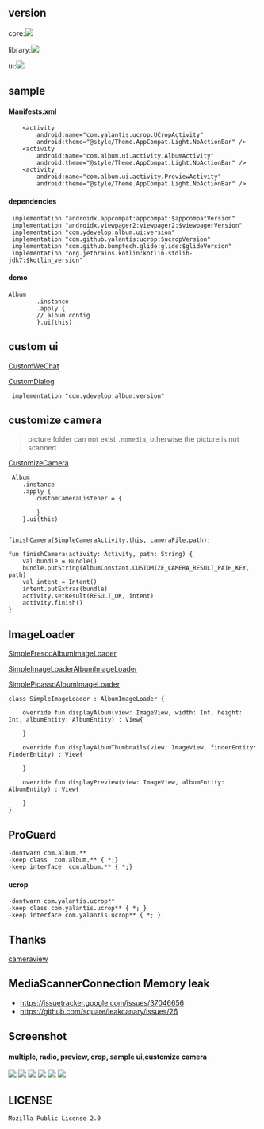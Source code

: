 ## version

core:![](https://api.bintray.com/packages/ydevelop/maven/album.core/images/download.svg)

library:![](https://api.bintray.com/packages/ydevelop/maven/album/images/download.svg)

ui:![](https://api.bintray.com/packages/ydevelop/maven/album.ui/images/download.svg)

## sample

#### Manifests.xml

        <activity
            android:name="com.yalantis.ucrop.UCropActivity"
            android:theme="@style/Theme.AppCompat.Light.NoActionBar" />
        <activity
            android:name="com.album.ui.activity.AlbumActivity"
            android:theme="@style/Theme.AppCompat.Light.NoActionBar" />
        <activity
            android:name="com.album.ui.activity.PreviewActivity"
            android:theme="@style/Theme.AppCompat.Light.NoActionBar" />
            
#### dependencies

     implementation "androidx.appcompat:appcompat:$appcompatVersion"
     implementation "androidx.viewpager2:viewpager2:$viewpagerVersion"
     implementation "com.ydevelop:album.ui:version"
     implementation "com.github.yalantis:ucrop:$ucropVersion"
     implementation "com.github.bumptech.glide:glide:$glideVersion"
     implementation "org.jetbrains.kotlin:kotlin-stdlib-jdk7:$kotlin_version"
  
#### demo

    Album
            .instance
            .apply {
            // album config
            }.ui(this)
            
## custom ui

[CustomWeChat](https://github.com/android-develop-team/Album/tree/master/UIWeChat)

[CustomDialog](https://github.com/android-develop-team/Album/tree/master/UIDialog)

     implementation "com.ydevelop:album:version"
              
## customize camera

> picture folder can not exist `.nomedia`, otherwise the picture is not scanned

[CustomizeCamera](https://github.com/7449/Album/blob/master/app/src/main/java/com/album/sample/camera)

     Album
        .instance
        .apply {
            customCameraListener = {

            }
        }.ui(this)


    finishCamera(SimpleCameraActivity.this, cameraFile.path);
    
    fun finishCamera(activity: Activity, path: String) {
        val bundle = Bundle()
        bundle.putString(AlbumConstant.CUSTOMIZE_CAMERA_RESULT_PATH_KEY, path)
        val intent = Intent()
        intent.putExtras(bundle)
        activity.setResult(RESULT_OK, intent)
        activity.finish()
    }
                
## ImageLoader

[SimpleFrescoAlbumImageLoader](https://github.com/7449/Album/blob/master/app/src/main/java/com/album/sample/SimpleFrescoAlbumImageLoader.kt)

[SimpleImageLoaderAlbumImageLoader](https://github.com/7449/Album/blob/master/app/src/main/java/com/album/sample/SimpleImageLoaderAlbumImageLoader.kt)

[SimplePicassoAlbumImageLoader](https://github.com/7449/Album/blob/master/app/src/main/java/com/album/sample/SimplePicassoAlbumImageLoader.kt)


    class SimpleImageLoader : AlbumImageLoader {
    
        override fun displayAlbum(view: ImageView, width: Int, height: Int, albumEntity: AlbumEntity) : View{
    
        }
    
        override fun displayAlbumThumbnails(view: ImageView, finderEntity: FinderEntity) : View{
    
        }
    
        override fun displayPreview(view: ImageView, albumEntity: AlbumEntity) : View{
    
        }
    }

## ProGuard

    -dontwarn com.album.**
    -keep class  com.album.** { *;}
    -keep interface  com.album.** { *;}
    
#### ucrop

    -dontwarn com.yalantis.ucrop**
    -keep class com.yalantis.ucrop** { *; }
    -keep interface com.yalantis.ucrop** { *; }
    
## Thanks

[cameraview](https://github.com/google/cameraview)
    
## MediaScannerConnection Memory leak

 * https://issuetracker.google.com/issues/37046656
 * https://github.com/square/leakcanary/issues/26

## Screenshot

#### multiple, radio, preview, crop, sample ui,customize camera

![](https://github.com/7449/Album/blob/master/screenshot/album_multiple.png)
![](https://github.com/7449/Album/blob/master/screenshot/album_radio.png)
![](https://github.com/7449/Album/blob/master/screenshot/album_preview.png)
![](https://github.com/7449/Album/blob/master/screenshot/album_crop.png)
![](https://github.com/7449/Album/blob/master/screenshot/album_sample_ui.png)
![](https://github.com/7449/Album/blob/master/screenshot/album_customize_camera.png)

## LICENSE

    Mozilla Public License 2.0
